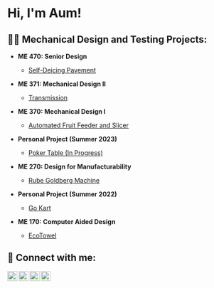 <h1>Hi, I'm Aum! </h1>

<h2>👨‍💻 Mechanical Design and Testing Projects:</h2>

- <b>ME 470: Senior Design</b>
  - [Self-Deicing Pavement](https://github.com/joshmadakor1/Algorithms-Practice)
 
- <b>ME 371: Mechanical Design II</b>
  - [Transmission](https://github.com/joshmadakor1/Algorithms-Practice)

- <b>ME 370: Mechanical Design I</b>
  - [Automated Fruit Feeder and Slicer](https://github.com/joshmadakor1/Algorithms-Practice)

- <b>Personal Project (Summer 2023)</b>
  - [Poker Table (In Progress)](https://github.com/joshmadakor1/4chan-Image-Analysis-Middleware-C964)
 
- <b>ME 270: Design for Manufacturability</b>
  - [Rube Goldberg Machine](https://github.com/joshmadakor1/EncrypterPOC)
 
- <b>Personal Project (Summer 2022)</b>
  - [Go Kart](https://github.com/joshmadakor1/Sentinel-Lab)
 
- <b>ME 170: Computer Aided Design</b>
  - [EcoTowel](https://github.com/joshmadakor1/Package-Delivery-Pathfinding-Algorithm)

<h2> 🤳 Connect with me:</h2>

[<img align="left" alt="JoshMadakor | YouTube" width="22px" src="https://cdn.jsdelivr.net/npm/simple-icons@v3/icons/youtube.svg" />][youtube]
[<img align="left" alt="JoshMadakor | Twitter" width="22px" src="https://cdn.jsdelivr.net/npm/simple-icons@v3/icons/twitter.svg" />][twitter]
[<img align="left" alt="JoshMadakor | LinkedIn" width="22px" src="https://cdn.jsdelivr.net/npm/simple-icons@v3/icons/linkedin.svg" />][linkedin]
[<img align="left" alt="JoshMadakor | Instagram" width="22px" src="https://cdn.jsdelivr.net/npm/simple-icons@v3/icons/instagram.svg" />][instagram]

[twitter]: https://twitter.com/joshmadakor
[youtube]: https://www.youtube.com/c/joshmadakor
[instagram]: https://www.instagram.com/joshmadakor/
[linkedin]: https://linkedin.com/in/joshmadakor

<!--
**joshmadakor1/joshmadakor1** is a ✨ _special_ ✨ repository because its `README.md` (this file) appears on your GitHub profile.

Here are some ideas to get you started:

- 🔭 I’m currently working on ...
- 🌱 I’m currently learning ...
- 👯 I’m looking to collaborate on ...
- 🤔 I’m looking for help with ...
- 💬 Ask me about ...
- 📫 How to reach me: ...
- 😄 Pronouns: ...
- ⚡ Fun fact: ...
-->
